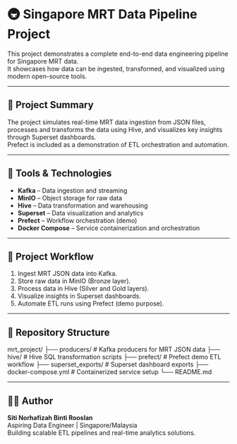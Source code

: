 # 🚇 Singapore MRT Data Pipeline Project

This project demonstrates a complete end-to-end data engineering pipeline for Singapore MRT data.  
It showcases how data can be ingested, transformed, and visualized using modern open-source tools.

---

## 📘 Project Summary

The project simulates real-time MRT data ingestion from JSON files, processes and transforms the data using Hive, and visualizes key insights through Superset dashboards.  
Prefect is included as a demonstration of ETL orchestration and automation.

---

## 🧰 Tools & Technologies

- **Kafka** – Data ingestion and streaming  
- **MinIO** – Object storage for raw data  
- **Hive** – Data transformation and warehousing  
- **Superset** – Data visualization and analytics  
- **Prefect** – Workflow orchestration (demo)  
- **Docker Compose** – Service containerization and orchestration  

---

## 🧩 Project Workflow

1. Ingest MRT JSON data into Kafka.  
2. Store raw data in MinIO (Bronze layer).  
3. Process data in Hive (Silver and Gold layers).  
4. Visualize insights in Superset dashboards.  
5. Automate ETL runs using Prefect (demo purpose).

---

## 📂 Repository Structure

mrt_project/
├── producers/ # Kafka producers for MRT JSON data
├── hive/ # Hive SQL transformation scripts
├── prefect/ # Prefect demo ETL workflow
├── superset_exports/ # Superset dashboard exports
├── docker-compose.yml # Containerized service setup
└── README.md


---

## 👩‍💻 Author

**Siti Norhafizah Binti Rooslan**  
Aspiring Data Engineer | Singapore/Malaysia  
Building scalable ETL pipelines and real-time analytics solutions.
